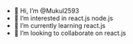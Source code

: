 - 👋 Hi, I’m @Mukul2593
- 👀 I’m interested in react.js node.js
- 🌱 I’m currently learning react.js
- 💞️ I’m looking to collaborate on react.js

<!---
Mukul2593/Mukul2593 is a ✨ special ✨ repository because its `README.md` (this file) appears on your GitHub profile.
You can click the Preview link to take a look at your changes.
--->
